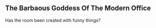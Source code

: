 The Barbaous Goddess Of The Modern Office
-----------------------------------------
Has the room been created with funny things?  
